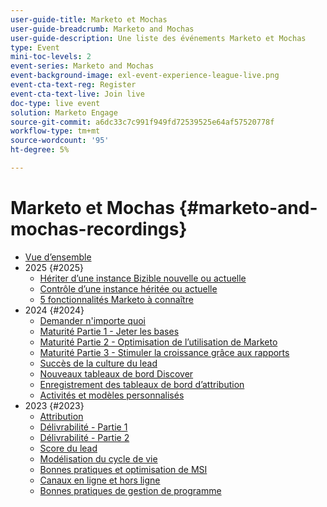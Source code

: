 ```yaml
---
user-guide-title: Marketo et Mochas
user-guide-breadcrumb: Marketo and Mochas
user-guide-description: Une liste des événements Marketo et Mochas
type: Event
mini-toc-levels: 2
event-series: Marketo and Mochas
event-background-image: exl-event-experience-league-live.png
event-cta-text-reg: Register
event-cta-text-live: Join live
doc-type: live event
solution: Marketo Engage
source-git-commit: a6dc33c7c991f949fd72539525e64af57520778f
workflow-type: tm+mt
source-wordcount: '95'
ht-degree: 5%

---
```



# Marketo et Mochas {#marketo-and-mochas-recordings}

+ [Vue d’ensemble](overview.md)
+ 2025 {#2025}
   + [Hériter d’une instance Bizible nouvelle ou actuelle](2025/inheriting-bizible-instance.md)
   + [Contrôle d’une instance héritée ou actuelle](2025/auditing-inherited-instance.md)
   + [5 fonctionnalités Marketo à connaître](2025/5-features-to-know.md)
+ 2024 {#2024}
   + [Demander n&#39;importe quoi](2024/ask-me-anything.md)
   + [Maturité Partie 1 - Jeter les bases](2024/maturity-part1-foundation.md)
   + [Maturité Partie 2 - Optimisation de l’utilisation de Marketo](2024/optimize-marketo-usage.md)
   + [Maturité Partie 3 - Stimuler la croissance grâce aux rapports](2024/drive-growth-with-reporting.md)
   + [Succès de la culture du lead](2024/lead-nurture-success.md)
   + [Nouveaux tableaux de bord Discover](2024/new-discover-dashboard.md)
   + [Enregistrement des tableaux de bord d’attribution](2024/attribution-dashboard-recording.md)
   + [Activités et modèles personnalisés](2024/marketo-measure-and-mochas-activities-and-custom-models.md)
+ 2023 {#2023}
   + [Attribution](2023/attribution.md)
   + [Délivrabilité - Partie 1](2023/deliverability-part-one.md)
   + [Délivrabilité - Partie 2](2023/deliverability-part-two.md)
   + [Score du lead](2023/lead-scoring.md)
   + [Modélisation du cycle de vie](2023/lifecycle-modeling.md)
   + [Bonnes pratiques et optimisation de MSI](2023/msi-best-practices.md)
   + [Canaux en ligne et hors ligne](2023/online-offline.md)
   + [Bonnes pratiques de gestion de programme](2023/program-management.md)
